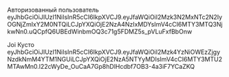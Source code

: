 Авторизованный пользователь
eyJhbGciOiJIUzI1NiIsInR5cCI6IkpXVCJ9.eyJfaWQiOiI2Mzk3N2MxNTc2N2IyOGNjZmIxY2M0NTQiLCJpYXQiOjE2NzA4NzIxMDYsImV4cCI6MTY3MTQ3NjkwNn0.uQCpfQ6UBEdWinbmOQ3c71g5FDMZ5s_pVLuFxfBbOnw

Joi Кусто
eyJhbGciOiJIUzI1NiIsInR5cCI6IkpXVCJ9.eyJfaWQiOiI2Mzk4YzNiOWEzZjgyNzdkNmM4YTM1NGUiLCJpYXQiOjE2NzA5NTYyMDIsImV4cCI6MTY3MTU2MTAwMn0.l22cWyDe_OuCaA7Gp8hDlHcdbf7OB3-4a3iF7YCaZKQ
